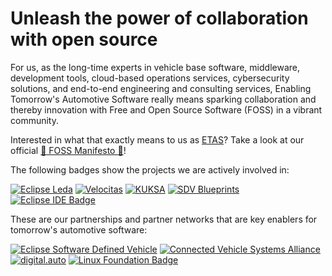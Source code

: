 # Unleash the power of collaboration with open source

For us, as the long-time experts in vehicle base software, middleware, development tools, cloud-based operations services, cybersecurity solutions, and end-to-end engineering and consulting services, Enabling Tomorrow's Automotive Software really means sparking collaboration and thereby innovation with Free and Open Source Software (FOSS) in a vibrant community.

Interested in what that exactly means to us as [ETAS](https://www.etas.com/)? Take a look at our official [💙 FOSS Manifesto 💙](https://www.etas.com/en/open-source-software.php)!

The following badges show the projects we are actively involved in:

[![Eclipse Leda](https://img.shields.io/badge/github-automotive.leda-8A4F9D?logo=github)](https://eclipse-leda.github.io/leda/)
[![Velocitas](https://img.shields.io/badge/github-automotive.velocitas-4F9DD3?logo=github)](https://github.com/eclipse-velocitas)
[![KUKSA](https://img.shields.io/badge/github-automotive.kuksa-2DA992?logo=github)](https://github.com/eclipse-kuksa)
[![SDV Blueprints](https://img.shields.io/badge/github-automotive.sdv-F68D2C?logo=github)](https://github.com/eclipse-sdv-blueprints)
[![Eclipse IDE Badge](https://img.shields.io/badge/Eclipse%20IDE-2C2255?logo=eclipseide&logoColor=fff&style=flat)](https://www.eclipse.org/ide/)

These are our partnerships and partner networks that are key enablers for tomorrow's automotive software:

[![Eclipse Software Defined Vehicle](https://img.shields.io/badge/eclipse-sdv-AB1A6E)](https://sdv.eclipse.org/)
[![Connected Vehicle Systems Alliance](https://img.shields.io/badge/github-COVESA-6BAACF?logo=github)](https://github.com/COVESA)
[![digital.auto](https://img.shields.io/badge/digital.auto-819D4E)](https://www.digital-auto.org/)
[![Linux Foundation Badge](https://img.shields.io/badge/Linux%20Foundation-036?logo=linuxfoundation&logoColor=fff&style=flat)](https://www.linuxfoundation.org/)
